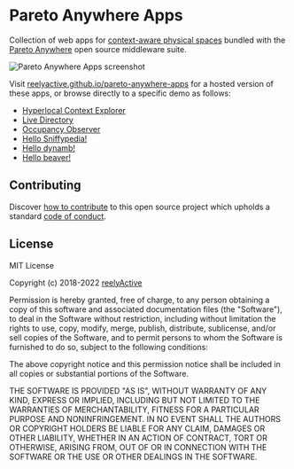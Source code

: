 Pareto Anywhere Apps
====================

Collection of web apps for [context-aware physical spaces](https://www.reelyactive.com/context-aware-physical-spaces/) bundled with the [Pareto Anywhere](https://www.reelyactive.com/pareto/anywhere/) open source middleware suite.

![Pareto Anywhere Apps screenshot](https://reelyactive.github.io/diy/common/images/pareto-anywhere-apps-screenshot.jpg)

Visit [reelyactive.github.io/pareto-anywhere-apps](https://reelyactive.github.io/pareto-anywhere-apps/) for a hosted version of these apps, or browse directly to a specific demo as follows:
- [Hyperlocal Context Explorer](https://reelyactive.github.io/pareto-anywhere-apps/hlc-explorer/?demo=default&updates=periodic)
- [Live Directory](https://reelyactive.github.io/pareto-anywhere-apps/live-directory/?demo=default)
- [Occupancy Observer](https://reelyactive.github.io/pareto-anywhere-apps/occupancy-observer/?demo=default)
- [Hello Sniffypedia!](https://reelyactive.github.io/pareto-anywhere-apps/hello-sniffypedia/?demo=default)
- [Hello dynamb!](https://reelyactive.github.io/pareto-anywhere-apps/hello-dynamb/?demo=default)
- [Hello beaver!](https://reelyactive.github.io/pareto-anywhere-apps/hello-beaver/?demo=default)


Contributing
------------

Discover [how to contribute](CONTRIBUTING.md) to this open source project which upholds a standard [code of conduct](CODE_OF_CONDUCT.md).


License
-------

MIT License

Copyright (c) 2018-2022 [reelyActive](https://www.reelyactive.com)

Permission is hereby granted, free of charge, to any person obtaining a copy of this software and associated documentation files (the "Software"), to deal in the Software without restriction, including without limitation the rights to use, copy, modify, merge, publish, distribute, sublicense, and/or sell copies of the Software, and to permit persons to whom the Software is furnished to do so, subject to the following conditions:

The above copyright notice and this permission notice shall be included in all copies or substantial portions of the Software.

THE SOFTWARE IS PROVIDED "AS IS", WITHOUT WARRANTY OF ANY KIND, EXPRESS OR 
IMPLIED, INCLUDING BUT NOT LIMITED TO THE WARRANTIES OF MERCHANTABILITY, 
FITNESS FOR A PARTICULAR PURPOSE AND NONINFRINGEMENT. IN NO EVENT SHALL THE 
AUTHORS OR COPYRIGHT HOLDERS BE LIABLE FOR ANY CLAIM, DAMAGES OR OTHER 
LIABILITY, WHETHER IN AN ACTION OF CONTRACT, TORT OR OTHERWISE, ARISING FROM, 
OUT OF OR IN CONNECTION WITH THE SOFTWARE OR THE USE OR OTHER DEALINGS IN 
THE SOFTWARE.
